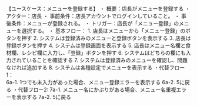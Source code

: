 【ユースケース：メニューを登録する】
・ 概要：店長がメニューを登録する
・ アクター：店長
・ 事前条件：店長アカウントでログインしていること。
・ 事後条件：メニューが登録される。
・ トリガー：店長が「メニュー登録」のメニューを選択する。
・ 基本フロー：
    1. 店長はメニューから「メニュー登録」のボタンを押す
    2. システムは登録済みのメニューと登録ボタンを表示する
    3. 店長は登録ボタンを押す
    4. システムは登録画面を表示する
    5. 店長はメニュー名欄と食材欄、レシピ欄に入力し、「登録」ボタンを押す
    6. システムはどちらの欄にも入力されていることを確認する
    7. システムは登録済みのメニューを確認し、問題なければ追加する
    8. システムは各種設定でメニューを表示する
・代替フロー1：  
    6a-1. 1つでも未入力があった場合、メニュー登録エラーを表示する
    6a-2. 5に戻る
・代替フロー2:
    7a-1. メニュー名にかぶりがある場合、メニュー名重複エラーを表示する
    7a-2. 5に戻る
